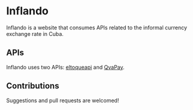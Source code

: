 # Inflando

Inflando is a website that consumes APIs related to the informal currency exchange rate in Cuba.

## APIs

Inflando uses two APIs: [eltoqueapi](https://github.com/gorvet/eltoqueapi) and [QvaPay](https://documenter.getpostman.com/view/8765260/TzzHnDGw).

## Contributions

Suggestions and pull requests are welcomed!

